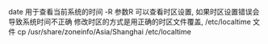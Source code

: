date 用于查看当前系统的时间
-R 参数R 可以查看时区设置, 如果时区设置错误会导致系统时间不正确
修改时区的方式是用正确的时区文件覆盖, /etc/localtime 文件
cp /usr/share/zoneinfo/Asia/Shanghai /etc/localtime